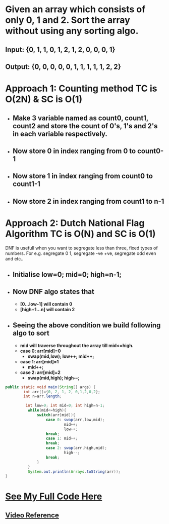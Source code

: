# Given an array which consists of only 0, 1 and 2. Sort the array without using any sorting algo.

## **Input:** {0, 1, 1, 0, 1, 2, 1, 2, 0, 0, 0, 1}

## **Output:** {0, 0, 0, 0, 0, 1, 1, 1, 1, 1, 2, 2}

# Approach 1: **Counting method** TC is O(2N) & SC is O(1)

- ## Make 3 variable named as count0, count1, count2 and store the count of 0's, 1's and 2's in each variable respectively.
- ## Now store 0 in index ranging from **0 to count0-1**
- ## Now store 1 in index ranging from **count0 to count1-1**
- ## Now store 2 in index ranging from **count1 to n-1**

# Approach 2: **Dutch National Flag Algorithm** TC is O(N) and SC is O(1)

DNF is usefull when you want to segregate less than three, fixed types of numbers. For e.g. segregate 0 1, segregate -ve +ve, segregate odd even and etc..

- ## Initialise low=0; mid=0; high=n-1;
- ## Now DNF algo states that
  - **[0...low-1] will contain 0**
  - **[high+1...n] will contain 2**
- ## Seeing the above condition we build following algo to sort
  - **mid will traverse throughout the array till mid<=high.**
  - **case 0: arr[mid]=0**
    - **swap(mid,low); low++; mid++;**
  - **case 1: arr[mid]=1**
    - **mid++;**
  - **case 2: arr[mid]=2**
    - **swap(mid,high); high--;**

```java
public static void main(String[] args) {
		int arr[]={0, 2, 1, 2, 0,1,2,0,2};
		int n=arr.length;

		 int low=0; int mid=0; int high=n-1;
	      while(mid<=high){
	          switch(arr[mid]){
	              case 0: swap(arr,low,mid);
	              		  mid++;
	              		  low++;
	              break;
	              case 1: mid++;
	              break;
	              case 2: swap(arr,high,mid);
	              		  high--;
	              break;
	          }
	      }
	      System.out.println(Arrays.toString(arr));
}
```

# **[See My Full Code Here](./DNF012.java)**

## **[Video Reference](https://youtu.be/oaVa-9wmpns)**
